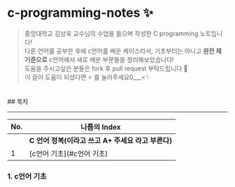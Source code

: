 # c-programming-notes ✨
> 중앙대학교 김상욱 교수님의 수업을 들으며 작성한 C programming 노트입니다!  
다른 언어를 공부한 후에 c언어를 배운 케이스라서, 기초부터는 아니고 **완전 제 기준으로** c언어에서 새로 배운 부분들을 정리해보았습니다!  
도움을 주시고싶은 분들은 fork 후 pull request 부탁드립니다 🎉  
이 글이 도움이 되셨다면 ⭐ 를 눌러주세요0___<✨  

<br />
## 목차

---

| No. | 나름의 Index                                                                                                                                                                                 |
| --- | ------------------------------------------------------------------------------------------------------------------------------------------------------------------------------------------ |
|     | **C 언어 정복(이라고 쓰고 A+ 주세요 라고 부른다)**                                                                                                                                                                           |  |
| 1   | [c언어 기초](#c언어 기초)                             |

### 1. c언어 기초
